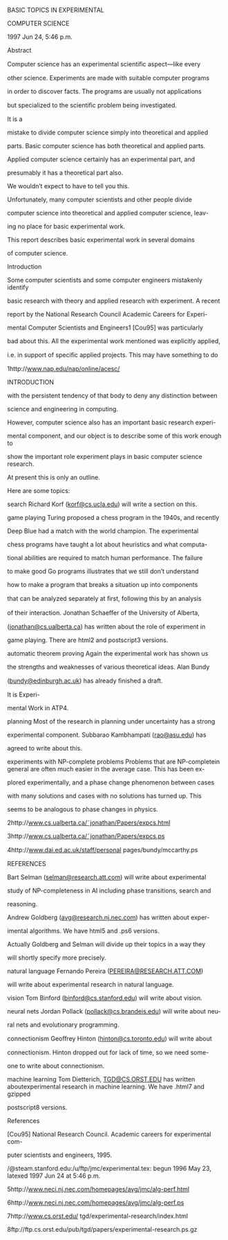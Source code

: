 BASIC TOPICS IN EXPERIMENTAL

COMPUTER SCIENCE

1997 Jun 24, 5:46 p.m.

Abstract

Computer science has an experimental scientiﬁc aspect—like every

other science. Experiments are made with suitable computer programs

in order to discover facts. The programs are usually not applications

but specialized to the scientiﬁc problem being investigated.

It is a

mistake to divide computer science simply into theoretical and applied

parts. Basic computer science has both theoretical and applied parts.

Applied computer science certainly has an experimental part, and

presumably it has a theoretical part also.

We wouldn’t expect to have to tell you this.

Unfortunately, many computer scientists and other people divide

computer science into theoretical and applied computer science, leav-

ing no place for basic experimental work.

This report describes basic experimental work in several domains

of computer science.

Introduction

Some computer scientists and some computer engineers mistakenly identify

basic research with theory and applied research with experiment. A recent

report by the National Research Council Academic Careers for Experi-

mental Computer Scientists and Engineers1 [Cou95] was particularly

bad about this. All the experimental work mentioned was explicitly applied,

i.e. in support of speciﬁc applied projects. This may have something to do

1http://www.nap.edu/nap/online/acesc/

INTRODUCTION

with the persistent tendency of that body to deny any distinction between

science and engineering in computing.

However, computer science also has an important basic research experi-

mental component, and our object is to describe some of this work enough to

show the important role experiment plays in basic computer science research.

At present this is only an outline.

Here are some topics:

search Richard Korf (korf@cs.ucla.edu) will write a section on this.

game playing Turing proposed a chess program in the 1940s, and recently

Deep Blue had a match with the world champion. The experimental

chess programs have taught a lot about heuristics and what computa-

tional abilities are required to match human performance. The failure

to make good Go programs illustrates that we still don’t understand

how to make a program that breaks a situation up into components

that can be analyzed separately at ﬁrst, following this by an analysis

of their interaction. Jonathan Schaeﬀer of the University of Alberta,

(jonathan@cs.ualberta.ca) has written about the role of experiment in

game playing. There are html2 and postscript3 versions.

automatic theorem proving Again the experimental work has shown us

the strengths and weaknesses of various theoretical ideas. Alan Bundy

(bundy@edinburgh.ac.uk) has already ﬁnished a draft.

It is Experi-

mental Work in ATP4.

planning Most of the research in planning under uncertainty has a strong

experimental component. Subbarao Kambhampati (rao@asu.edu) has

agreed to write about this.

experiments with NP-complete problems Problems that are NP-completein general are often much easier in the average case. This has been ex-

plored experimentally, and a phase change phenomenon between cases

with many solutions and cases with no solutions has turned up. This

seems to be analogous to phase changes in physics.

2http://www.cs.ualberta.ca/˜jonathan/Papers/expcs.html

3http://www.cs.ualberta.ca/˜jonathan/Papers/expcs.ps

4http://www.dai.ed.ac.uk/staﬀ/personal pages/bundy/mccarthy.ps

REFERENCES

Bart Selman (selman@research.att.com) will write about experimental

study of NP-completeness in AI including phase transitions, search and

reasoning.

Andrew Goldberg (avg@research.nj.nec.com) has written about exper-

imental algorithms. We have html5 and .ps6 versions.

Actually Goldberg and Selman will divide up their topics in a way they

will shortly specify more precisely.

natural language Fernando Pereira (PEREIRA@RESEARCH.ATT.COM)

will write about experimental research in natural language.

vision Tom Binford (binford@cs.stanford.edu) will write about vision.

neural nets Jordan Pollack (pollack@cs.brandeis.edu) will write about neu-

ral nets and evolutionary programming.

connectionism Geoﬀrey Hinton (hinton@cs.toronto.edu) will write about

connectionism. Hinton dropped out for lack of time, so we need some-

one to write about connectionism.

machine learning Tom Dietterich, TGD@CS.ORST.EDU has written aboutexperimental research in machine learning. We have .html7 and gzipped

postscript8 versions.

References

[Cou95] National Research Council. Academic careers for experimental com-

puter scientists and engineers, 1995.

/@steam.stanford.edu:/u/ftp/jmc/experimental.tex: begun 1996 May 23, latexed 1997 Jun 24 at 5:46 p.m.

5http://www.neci.nj.nec.com/homepages/avg/jmc/alg-perf.html

6http://www.neci.nj.nec.com/homepages/avg/jmc/alg-perf.ps

7http://www.cs.orst.edu/ tgd/experimental-research/index.html

8ftp://ftp.cs.orst.edu/pub/tgd/papers/experimental-research.ps.gz

